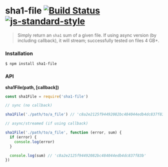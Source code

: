 # sha1-file [![Build Status](https://travis-ci.org/roryrjb/sha1-file.svg?branch=master)](https://travis-ci.org/roryrjb/sha1-file) [![js-standard-style](https://img.shields.io/badge/code%20style-standard-brightgreen.svg?style=flat)](https://github.com/feross/standard)

> Simply return an `sha1` sum of a given file. If using async version (by including callback), it will stream; successfully tested on files 4 GB+.

### Installation

```
$ npm install sha1-file
```

### API

__sha1File(path, [callback])__

```javascript
const sha1File = require('sha1-file')

// sync (no callback)

sha1File('./path/to/a_file') // 'c8a2e2125f94492082bc484044edb4dc837f83b'

// async/streamed (if using callback)

sha1File('./path/to/a_file', function (error, sum) {
  if (error) {
    console.log(error)
  }

  console.log(sum) // 'c8a2e2125f94492082bc484044edb4dc837f83b'
})
```

